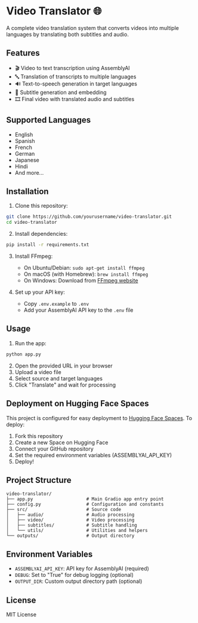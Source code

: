 # Video Translator 🌐

A complete video translation system that converts videos into multiple languages by translating both subtitles and audio.

## Features

- 🎬 Video to text transcription using AssemblyAI
- 🔤 Translation of transcripts to multiple languages
- 🔊 Text-to-speech generation in target languages
- 📝 Subtitle generation and embedding
- 🎞️ Final video with translated audio and subtitles

## Supported Languages

- English
- Spanish
- French
- German
- Japanese
- Hindi
- And more...

## Installation

1. Clone this repository:
```bash
git clone https://github.com/yourusername/video-translator.git
cd video-translator
```

2. Install dependencies:
```bash
pip install -r requirements.txt
```

3. Install FFmpeg:
   - On Ubuntu/Debian: `sudo apt-get install ffmpeg`
   - On macOS (with Homebrew): `brew install ffmpeg`
   - On Windows: Download from [FFmpeg website](https://ffmpeg.org/download.html)

4. Set up your API key:
   - Copy `.env.example` to `.env`
   - Add your AssemblyAI API key to the `.env` file

## Usage

1. Run the app:
```bash
python app.py
```

2. Open the provided URL in your browser
3. Upload a video file
4. Select source and target languages
5. Click "Translate" and wait for processing

## Deployment on Hugging Face Spaces

This project is configured for easy deployment to [Hugging Face Spaces](https://huggingface.co/spaces). To deploy:

1. Fork this repository
2. Create a new Space on Hugging Face
3. Connect your GitHub repository
4. Set the required environment variables (ASSEMBLYAI_API_KEY)
5. Deploy!

## Project Structure

```
video-translator/
├── app.py                    # Main Gradio app entry point
├── config.py                 # Configuration and constants
├── src/                      # Source code
│   ├── audio/                # Audio processing
│   ├── video/                # Video processing
│   ├── subtitles/            # Subtitle handling
│   └── utils/                # Utilities and helpers
└── outputs/                  # Output directory
```

## Environment Variables

- `ASSEMBLYAI_API_KEY`: API key for AssemblyAI (required)
- `DEBUG`: Set to "True" for debug logging (optional)
- `OUTPUT_DIR`: Custom output directory path (optional)

## License

MIT License
